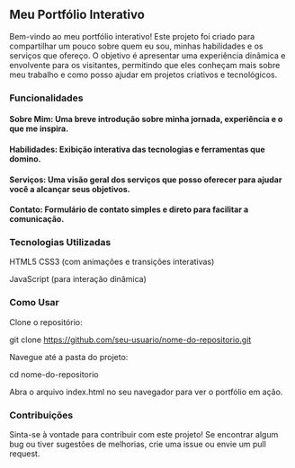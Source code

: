 ## Meu Portfólio Interativo
Bem-vindo ao meu portfólio interativo! Este projeto foi criado para compartilhar um pouco sobre quem eu sou, minhas habilidades e os serviços que ofereço. 
O objetivo é apresentar uma experiência dinâmica e envolvente para os visitantes, permitindo que eles conheçam mais sobre meu trabalho e como posso ajudar em projetos criativos e tecnológicos.

### Funcionalidades
#### Sobre Mim: Uma breve introdução sobre minha jornada, experiência e o que me inspira.
#### Habilidades: Exibição interativa das tecnologias e ferramentas que domino.
#### Serviços: Uma visão geral dos serviços que posso oferecer para ajudar você a alcançar seus objetivos.
#### Contato: Formulário de contato simples e direto para facilitar a comunicação.
### Tecnologias Utilizadas
HTML5
CSS3 (com animações e transições interativas)

JavaScript (para interação dinâmica)

### Como Usar
Clone o repositório:

git clone https://github.com/seu-usuario/nome-do-repositorio.git

Navegue até a pasta do projeto:

cd nome-do-repositorio

Abra o arquivo index.html no seu navegador para ver o portfólio em ação.

### Contribuições
Sinta-se à vontade para contribuir com este projeto! Se encontrar algum bug ou tiver sugestões de melhorias, crie uma issue ou envie um pull request.
